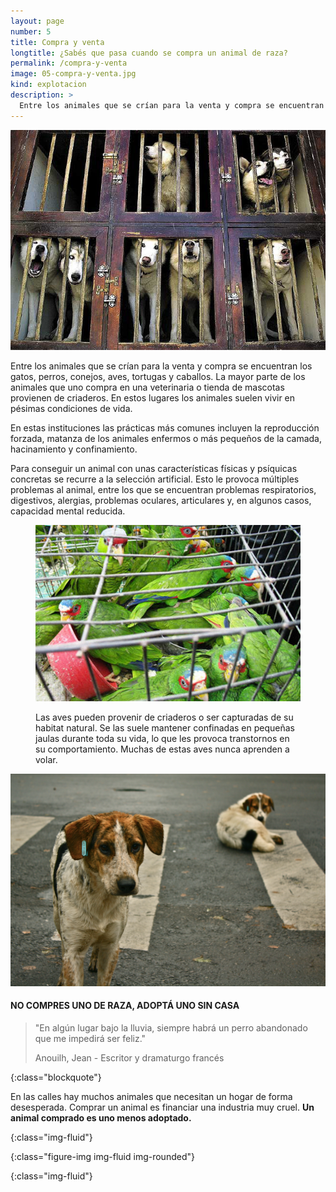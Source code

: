 ```yaml
---
layout: page
number: 5
title: Compra y venta
longtitle: ¿Sabés que pasa cuando se compra un animal de raza?
permalink: /compra-y-venta
image: 05-compra-y-venta.jpg
kind: explotacion
description: >
  Entre los animales que se crían para la venta y compra se encuentran los gatos, perros, conejos, aves, tortugas y caballos. La mayor parte de los animales que uno compra en una veterinaria o tienda de mascotas provienen de criaderos. En estos lugares los animales suelen vivir en pésimas condiciones de vida.
---
```


![dogs]

<div class="row">
<div class="col-lg-offset-2 col-lg-8 col-sm-12" markdown="1">

Entre los animales que se crían para la venta y compra se encuentran los gatos, perros, conejos, aves, tortugas y caballos. La mayor parte de los animales que uno compra en una veterinaria o tienda de mascotas provienen de criaderos. En estos lugares los animales suelen vivir en pésimas condiciones de vida.

En estas instituciones las prácticas más comunes incluyen la reproducción forzada, matanza de los animales enfermos o más pequeños de la camada, hacinamiento y confinamiento.

Para conseguir un animal con unas características físicas y psíquicas concretas se recurre a la selección artificial. Esto le provoca múltiples problemas al animal, entre los que se encuentran problemas respiratorios, digestivos, alergias, problemas oculares, articulares y, en algunos casos, capacidad mental reducida.

<figure class="figure" markdown="1">

  ![aves]

  <figcaption class="figure-caption">Las aves pueden provenir de criaderos o ser capturadas de su habitat natural. Se las suele mantener confinadas en pequeñas jaulas durante toda su vida, lo que les provoca transtornos en su comportamiento. Muchas de estas aves nunca aprenden a volar.</figcaption>

</figure>

![adopta]

#### NO COMPRES UNO DE RAZA, ADOPTÁ UNO SIN CASA

> "En algún lugar bajo la lluvia, siempre habrá un perro abandonado que me impedirá ser feliz."
> <footer class="blockquote-footer" markdown="0">Anouilh, Jean - Escritor y dramaturgo francés</footer>
{:class="blockquote"}

En las calles hay muchos animales que necesitan un hogar de forma desesperada. Comprar un animal es financiar una industria muy cruel. **Un animal comprado es uno menos adoptado.**

</div>
</div>


[dogs]: images/05-dogs.jpeg
{:class="img-fluid"}

[aves]: images/05-loros.jpeg
{:class="figure-img img-fluid img-rounded"}

[adopta]: images/05-adopta.jpeg
{:class="img-fluid"}